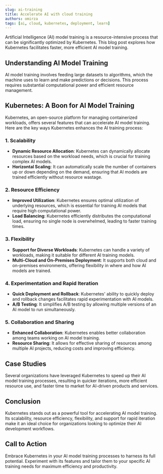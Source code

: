 ```yaml
---
slug: ai-training
title: Accelerate AI with cloud training
authors: omirza
tags: [ai, cloud, kubernetes, deployment, learn]
---
```


Artificial Intelligence (AI) model training is a resource-intensive process that can be significantly optimized by Kubernetes. This blog post explores how Kubernetes facilitates faster, more efficient AI model training.

<!--truncate-->

## Understanding AI Model Training

AI model training involves feeding large datasets to algorithms, which the machine uses to learn and make predictions or decisions. This process requires substantial computational power and efficient resource management.

## Kubernetes: A Boon for AI Model Training

Kubernetes, an open-source platform for managing containerized workloads, offers several features that can accelerate AI model training. Here are the key ways Kubernetes enhances the AI training process:

### 1. **Scalability**

- **Dynamic Resource Allocation**: Kubernetes can dynamically allocate resources based on the workload needs, which is crucial for training complex AI models.
- **Horizontal Scaling**: It can automatically scale the number of containers up or down depending on the demand, ensuring that AI models are trained efficiently without resource wastage.

### 2. **Resource Efficiency**

- **Improved Utilization**: Kubernetes ensures optimal utilization of underlying resources, which is essential for training AI models that require high computational power.
- **Load Balancing**: Kubernetes efficiently distributes the computational load, ensuring no single node is overwhelmed, leading to faster training times.

### 3. **Flexibility**

- **Support for Diverse Workloads**: Kubernetes can handle a variety of workloads, making it suitable for different AI training models.
- **Multi-Cloud and On-Premises Deployment**: It supports both cloud and on-premises environments, offering flexibility in where and how AI models are trained.

### 4. **Experimentation and Rapid Iteration**

- **Quick Deployment and Rollback**: Kubernetes' ability to quickly deploy and rollback changes facilitates rapid experimentation with AI models.
- **A/B Testing**: It simplifies A/B testing by allowing multiple versions of an AI model to run simultaneously.

### 5. **Collaboration and Sharing**

- **Enhanced Collaboration**: Kubernetes enables better collaboration among teams working on AI model training.
- **Resource Sharing**: It allows for effective sharing of resources among multiple AI projects, reducing costs and improving efficiency.

## Case Studies

Several organizations have leveraged Kubernetes to speed up their AI model training processes, resulting in quicker iterations, more efficient resource use, and faster time to market for AI-driven products and services.

## Conclusion

Kubernetes stands out as a powerful tool for accelerating AI model training. Its scalability, resource efficiency, flexibility, and support for rapid iteration make it an ideal choice for organizations looking to optimize their AI development workflows.

## Call to Action

Embrace Kubernetes in your AI model training processes to harness its full potential. Experiment with its features and tailor them to your specific AI training needs for maximum efficiency and productivity.
